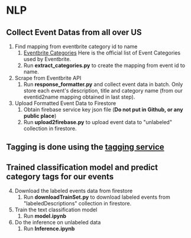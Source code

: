 # NLP
## Collect Event Datas from all over US
1. Find mapping from eventbrite category id to name
    1. [Eventbrite Categories](https://www.eventbrite.com/platform/docs/by-category) Here is the official list of Event Categories used by Eventbrite.
    2. Run **extract_categories.py** to create the mapping from event id to name.
2. Scrape from Eventbrite API
    1. Run **response_formatter.py** and collect event data in batch. Only store each event's description, title and category name (from our eventid2name mapping obtained in last step).
3. Upload Formatted Event Data to Firestore
    1. Obtain firebase service key json file (**Do not put in Github, or any public place**)
    2. Run **upload2firebase.py** to upload event data to "unlabeled" collection in firestore.
## Tagging is done using the [tagging service](https://github.com/evently-app/tagging-app)
## Trained classification model and predict category tags for our events
4. Download the labeled events data from firestore
	1. Run **downloadTrainSet.py** to download labeled events from "labeledDescriptions" collection in firestore.
5. Train the text classification model
	1. Run **model.ipynb**
6. Do the inference on unlabeled data
	1. Run **Inference.ipynb**
